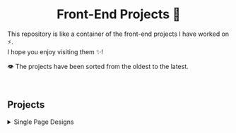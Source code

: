 <h1 align='center'>Front-End Projects 🚀</h1>

This repository is like a container of the front-end projects I have worked on ⚡.  
I hope you enjoy visiting them ✨!

👁 The projects have been sorted from the oldest to the latest.

<br>

## Projects

<details>
<summary>Single Page Designs</summary>

* [Leon Agency's Portfolio](https://github.com/mohammad-jarabah/leon-agency-portfolio)

* [Nord Mobile Application's Website](https://github.com/mohammad-jarabah/nord-mobile-application-website)

* [Bondi Theme Agency's Website](https://github.com/mohammad-jarabah/bondi-theme-agency-website)

* [Doob Agency's Website](https://github.com/mohammad-jarabah/doob-agency-website)

</details>
